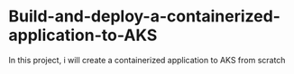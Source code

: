 # Build-and-deploy-a-containerized-application-to-AKS
In this project, i will create a containerized application to AKS from scratch
